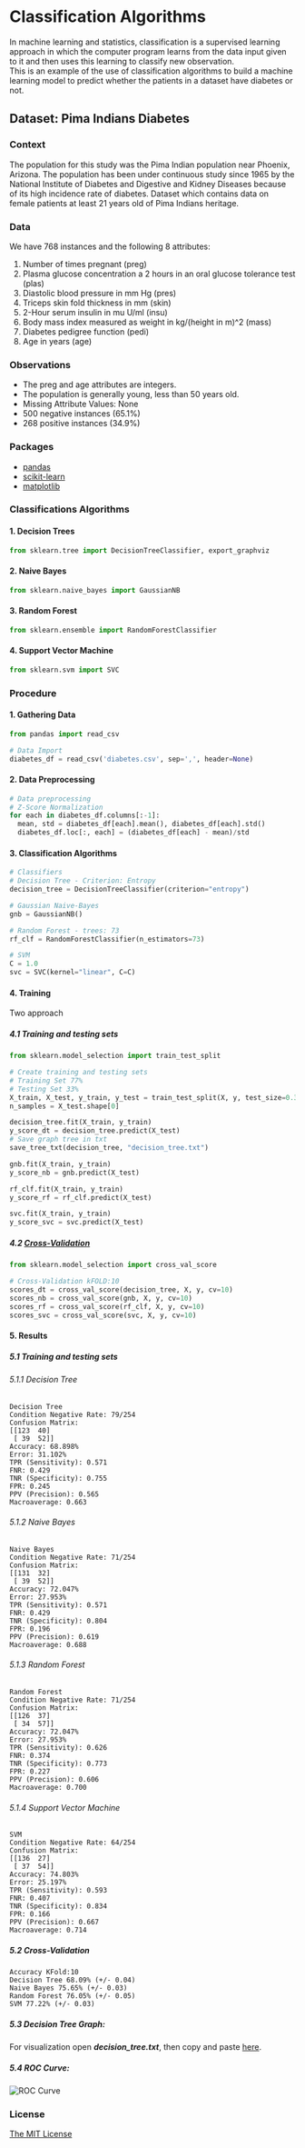 # Classification Algorithms
In machine learning and statistics, classification is a supervised learning approach in which the computer program learns from the data input given to it and then uses this learning to classify new observation.\
This is an example of the use of classification algorithms to build a machine learning model to predict whether the patients in a dataset have diabetes or not.

## Dataset: Pima Indians Diabetes

### Context
The population for this study was the Pima Indian population near Phoenix, Arizona. The population has been under continuous study since 1965 by the National Institute of Diabetes and Digestive and Kidney Diseases because of its high incidence rate of diabetes. Dataset which contains data on female patients at least 21 years old of Pima Indians heritage.

### Data
We have 768 instances and the following 8 attributes:
1. Number of times pregnant (preg)
2. Plasma glucose concentration a 2 hours in an oral glucose tolerance test (plas)
3. Diastolic blood pressure in mm Hg (pres)
4. Triceps skin fold thickness in mm (skin)
5. 2-Hour serum insulin in mu U/ml (insu)
6. Body mass index measured as weight in kg/(height in m)^2 (mass)
7. Diabetes pedigree function (pedi)
8. Age in years (age)

### Observations
- The preg and age attributes are integers.
- The population is generally young, less than 50 years old.
- Missing Attribute Values: None
- 500 negative instances (65.1%)
- 268 positive instances (34.9%)

### Packages
- [pandas](https://pandas.pydata.org/)
- [scikit-learn](http://scikit-learn.org/stable/)
- [matplotlib](https://matplotlib.org/)

### Classifications Algorithms
#### 1. Decision Trees
```python
from sklearn.tree import DecisionTreeClassifier, export_graphviz
```
#### 2. Naive Bayes
```python
from sklearn.naive_bayes import GaussianNB
```
#### 3. Random Forest
```python
from sklearn.ensemble import RandomForestClassifier
```
#### 4. Support Vector Machine
```python
from sklearn.svm import SVC
```

### Procedure

#### 1. Gathering Data
```python
from pandas import read_csv

# Data Import
diabetes_df = read_csv('diabetes.csv', sep=',', header=None)
```

#### 2. Data Preprocessing
```python
# Data preprocessing
# Z-Score Normalization
for each in diabetes_df.columns[:-1]:
  mean, std = diabetes_df[each].mean(), diabetes_df[each].std()
  diabetes_df.loc[:, each] = (diabetes_df[each] - mean)/std
```

#### 3. Classification Algorithms
```python
# Classifiers
# Decision Tree - Criterion: Entropy
decision_tree = DecisionTreeClassifier(criterion="entropy")

# Gaussian Naive-Bayes
gnb = GaussianNB()

# Random Forest - trees: 73
rf_clf = RandomForestClassifier(n_estimators=73)

# SVM
C = 1.0
svc = SVC(kernel="linear", C=C)
```

#### 4. Training
Two approach
##### 4.1 Training and testing sets
```python
from sklearn.model_selection import train_test_split

# Create training and testing sets
# Training Set 77%
# Testing Set 33%
X_train, X_test, y_train, y_test = train_test_split(X, y, test_size=0.33, random_state=100)
n_samples = X_test.shape[0]

decision_tree.fit(X_train, y_train)
y_score_dt = decision_tree.predict(X_test)
# Save graph tree in txt
save_tree_txt(decision_tree, "decision_tree.txt") 

gnb.fit(X_train, y_train)
y_score_nb = gnb.predict(X_test)

rf_clf.fit(X_train, y_train)
y_score_rf = rf_clf.predict(X_test)

svc.fit(X_train, y_train)
y_score_svc = svc.predict(X_test)
```

##### 4.2 [Cross-Validation](http://scikit-learn.org/stable/modules/cross_validation.html)
```python
from sklearn.model_selection import cross_val_score

# Cross-Validation kFOLD:10
scores_dt = cross_val_score(decision_tree, X, y, cv=10)
scores_nb = cross_val_score(gnb, X, y, cv=10)
scores_rf = cross_val_score(rf_clf, X, y, cv=10)
scores_svc = cross_val_score(svc, X, y, cv=10)
```

#### 5. Results
##### 5.1 Training and testing sets
###### 5.1.1 Decision Tree
```
Decision Tree
Condition Negative Rate: 79/254
Confusion Matrix:
[[123  40]
 [ 39  52]]
Accuracy: 68.898%
Error: 31.102%
TPR (Sensitivity): 0.571
FNR: 0.429
TNR (Specificity): 0.755
FPR: 0.245
PPV (Precision): 0.565
Macroaverage: 0.663
```
###### 5.1.2 Naive Bayes
```
Naive Bayes
Condition Negative Rate: 71/254
Confusion Matrix:
[[131  32]
 [ 39  52]]
Accuracy: 72.047%
Error: 27.953%
TPR (Sensitivity): 0.571
FNR: 0.429
TNR (Specificity): 0.804
FPR: 0.196
PPV (Precision): 0.619
Macroaverage: 0.688
```
###### 5.1.3 Random Forest
```
Random Forest
Condition Negative Rate: 71/254
Confusion Matrix:
[[126  37]
 [ 34  57]]
Accuracy: 72.047%
Error: 27.953%
TPR (Sensitivity): 0.626
FNR: 0.374
TNR (Specificity): 0.773
FPR: 0.227
PPV (Precision): 0.606
Macroaverage: 0.700
```
###### 5.1.4 Support Vector Machine
```
SVM
Condition Negative Rate: 64/254
Confusion Matrix:
[[136  27]
 [ 37  54]]
Accuracy: 74.803%
Error: 25.197%
TPR (Sensitivity): 0.593
FNR: 0.407
TNR (Specificity): 0.834
FPR: 0.166
PPV (Precision): 0.667
Macroaverage: 0.714
```

##### 5.2 Cross-Validation
```
Accuracy KFold:10
Decision Tree 68.09% (+/- 0.04)
Naive Bayes 75.65% (+/- 0.03)
Random Forest 76.05% (+/- 0.05)
SVM 77.22% (+/- 0.03)
```

##### 5.3 Decision Tree Graph:
For visualization open ***decision_tree.txt***, then copy and paste [here](http://webgraphviz.com/).

##### 5.4 ROC Curve:
![ROC Curve](Figure_1.png)

### License
[The MIT License](http://opensource.org/licenses/MIT)
